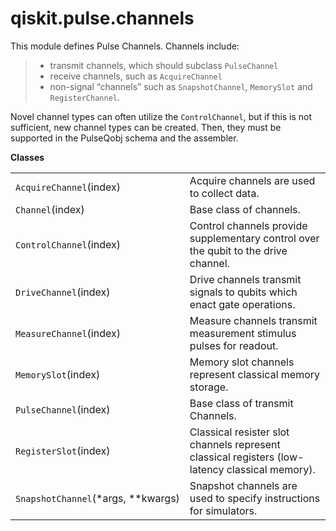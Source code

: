 <span id="qiskit-pulse-channels" />

# qiskit.pulse.channels

This module defines Pulse Channels. Channels include:

> *   transmit channels, which should subclass `PulseChannel`
> *   receive channels, such as `AcquireChannel`
> *   non-signal “channels” such as `SnapshotChannel`, `MemorySlot` and `RegisterChannel`.

Novel channel types can often utilize the `ControlChannel`, but if this is not sufficient, new channel types can be created. Then, they must be supported in the PulseQobj schema and the assembler.

**Classes**

|                                       |                                                                                                |
| ------------------------------------- | ---------------------------------------------------------------------------------------------- |
| `AcquireChannel`(index)               | Acquire channels are used to collect data.                                                     |
| `Channel`(index)                      | Base class of channels.                                                                        |
| `ControlChannel`(index)               | Control channels provide supplementary control over the qubit to the drive channel.            |
| `DriveChannel`(index)                 | Drive channels transmit signals to qubits which enact gate operations.                         |
| `MeasureChannel`(index)               | Measure channels transmit measurement stimulus pulses for readout.                             |
| `MemorySlot`(index)                   | Memory slot channels represent classical memory storage.                                       |
| `PulseChannel`(index)                 | Base class of transmit Channels.                                                               |
| `RegisterSlot`(index)                 | Classical resister slot channels represent classical registers (low-latency classical memory). |
| `SnapshotChannel`(\*args, \*\*kwargs) | Snapshot channels are used to specify instructions for simulators.                             |
